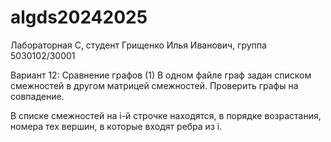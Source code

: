 # algds20242025
Лабораторная C, студент Грищенко Илья Иванович, группа 5030102/30001

Вариант 12: Сравнение графов (1)
В одном файле граф задан списком смежностей в другом  матрицей смежностей. Проверить графы на
совпадение.

В списке смежностей на i-й строчке находятся, в порядке возрастания, номера тех вершин, в которые входят ребра из i.
